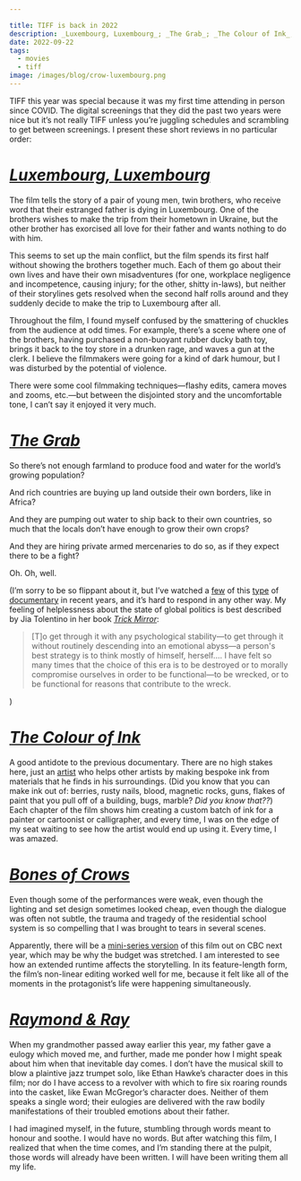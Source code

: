 ```yaml
---

title: TIFF is back in 2022
description: _Luxembourg, Luxembourg_; _The Grab_; _The Colour of Ink_; _Bones of Crows_; _Raymond & Ray_
date: 2022-09-22
tags:
  - movies
  - tiff
image: /images/blog/crow-luxembourg.png
---
```


TIFF this year was special because it was my first time attending in person since COVID. The digital screenings that they did the past two years were nice but it’s not really TIFF unless you’re juggling schedules and scrambling to get between screenings. I present these short reviews in no particular order:

# [_Luxembourg, Luxembourg_][1]

The film tells the story of a pair of young men, twin brothers, who receive word that their estranged father is dying in Luxembourg. One of the brothers wishes to make the trip from their hometown in Ukraine, but the other brother has exorcised all love for their father and wants nothing to do with him.

This seems to set up the main conflict, but the film spends its first half without showing the brothers together much. Each of them go about their own lives and have their own misadventures (for one, workplace negligence and incompetence, causing injury; for the other, shitty in-laws), but neither of their storylines gets resolved when the second half rolls around and they suddenly decide to make the trip to Luxembourg after all.

Throughout the film, I found myself confused by the smattering of chuckles from the audience at odd times. For example, there’s a scene where one of the brothers, having purchased a non-buoyant rubber ducky bath toy, brings it back to the toy store in a drunken rage, and waves a gun at the clerk. I believe the filmmakers were going for a kind of dark humour, but I was disturbed by the potential of violence.

There were some cool filmmaking techniques—flashy edits, camera moves and zooms, etc.—but between the disjointed story and the uncomfortable tone, I can’t say it enjoyed it very much.

# [_The Grab_][2]

So there’s not enough farmland to produce food and water for the world’s growing population? 

And rich countries are buying up land outside their own borders, like in Africa?

And they are pumping out water to ship back to their own countries, so much that the locals don’t have enough to grow their own crops?

And they are hiring private armed mercenaries to do so, as if they expect there to be a fight?

Oh. Oh, well.

(I’m sorry to be so flippant about it, but I’ve watched a [few][3] of this [type][4] of [documentary][5] in recent years, and it’s hard to respond in any other way. My feeling of helplessness about the state of global politics is best described by Jia Tolentino in her book [_Trick Mirror_][6]:

> [T]o get through it with any psychological stability—to get through it without routinely descending into an emotional abyss—a person's best strategy is to think mostly of himself, herself.... I have felt so many times that the choice of this era is to be destroyed or to morally compromise ourselves in order to be functional—to be wrecked, or to be functional for reasons that contribute to the wreck.

)

# [_The Colour of Ink_][7]

A good antidote to the previous documentary. There are no high stakes here, just an [artist][8] who helps other artists by making bespoke ink from materials that he finds in his surroundings. 
(Did you know that you can make ink out of: berries, rusty nails, blood, magnetic rocks, guns, flakes of paint that you pull off of a building, bugs, marble? _Did you know that??_) Each chapter of the film shows him creating a custom batch of ink for a painter or cartoonist or calligrapher, and every time, I was on the edge of my seat waiting to see how the artist would end up using it. Every time, I was amazed.

# [_Bones of Crows_][9]

Even though some of the performances were weak, even though the lighting and set design sometimes looked cheap, even though the dialogue was often not subtle, the trauma and tragedy of the residential school system is so compelling that I was brought to tears in several scenes.

Apparently, there will be a [mini-series version][10] of this film out on CBC next year, which may be why the budget was stretched. I am interested to see how an extended runtime affects the storytelling. In its feature-length form, the film’s non-linear editing worked well for me, because it felt like all of the moments in the protagonist’s life were happening simultaneously.

# [_Raymond & Ray_][11]

When my grandmother passed away earlier this year, my father gave a eulogy which moved me, and further, made me ponder how I might speak about him when that inevitable day comes. I don’t have the musical skill to blow a plaintive jazz trumpet solo, like Ethan Hawke’s character does in this film; nor do I have access to a revolver with which to fire six roaring rounds into the casket, like Ewan McGregor’s character does. Neither of them speaks a single word; their eulogies are delivered with the raw bodily manifestations of their troubled emotions about their father.

I had imagined myself, in the future, stumbling through words meant to honour and soothe. I would have no words. But after watching this film, I realized that when the time comes, and I’m standing there at the pulpit, those words will already have been written. I will have been writing them all my life.

[1]:	https://www.imdb.com/title/tt19783714/
[2]:	https://www.imdb.com/title/tt21820452/
[3]:	https://www.imdb.com/title/tt9351980/
[4]:	https://www.imdb.com/title/tt14671620/
[5]:	https://www.imdb.com/title/tt16378064/
[6]:	https://app.thestorygraph.com/books/8de58506-24c9-4803-8ce9-813c9c35ed62
[7]:	https://www.imdb.com/title/tt10380976/
[8]:	http://www.jasonslogan.com/
[9]:	https://www.imdb.com/title/tt21342838/
[10]:	https://www.cbc.ca/mediacentre/program/bones-of-crows
[11]:	https://www.imdb.com/title/tt15334032/